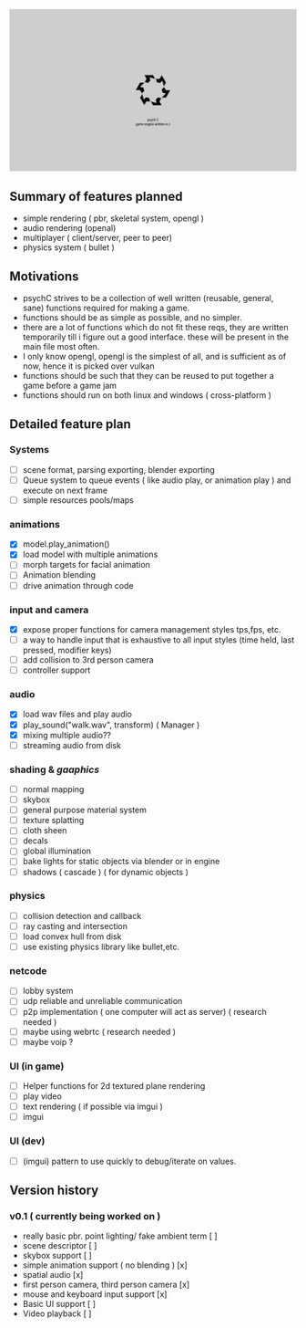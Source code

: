 ![banner.png]( banner.png )

## Summary of features planned

* simple rendering ( pbr, skeletal system, opengl )
* audio rendering (openal)
* multiplayer ( client/server, peer to peer)
* physics system ( bullet )

## Motivations
- psychC strives to be a collection of well written (reusable, general, sane) functions required for making a game.
- functions should be as simple as possible, and no simpler.
- there are a lot of functions which do not fit these reqs, they are written temporarily till i figure out a good interface. these will be present in the main file most often.
- I only know opengl, opengl is the simplest of all, and is sufficient as of now, hence it is picked over vulkan
- functions should be such that they can be reused to put together a game before a game jam
- functions should run on both linux and windows ( cross-platform )

## Detailed feature plan

### Systems
- [ ] scene format, parsing exporting, blender exporting
- [ ] Queue system to queue events ( like audio play, or animation play ) and execute on next frame
- [ ] simple resources pools/maps

### animations
- [x] model.play_animation()
- [x] load model with multiple animations
- [ ] morph targets for facial animation
- [ ] Animation blending
- [ ] drive animation through code
  
### input and camera
- [x] expose proper functions for camera management styles tps,fps, etc.
- [ ] a way to handle input that is exhaustive to all input styles (time held, last pressed, modifier keys)
- [ ] add collision to 3rd person camera
- [ ] controller support

### audio
- [x] load wav files and play audio
- [x] play_sound("walk.wav", transform) ( Manager )
- [x] mixing multiple audio??
- [ ] streaming audio from disk

### shading & _gaaphics_
- [ ] normal mapping
- [ ] skybox
- [ ] general purpose material system
- [ ] texture splatting
- [ ] cloth sheen
- [ ] decals
- [ ] global illumination
- [ ] bake lights for static objects via blender or in engine
- [ ] shadows ( cascade ) ( for dynamic objects )

### physics
- [ ] collision detection and callback
- [ ] ray casting and intersection
- [ ] load convex hull from disk
- [ ] use existing physics library like bullet,etc.

### netcode
- [ ] lobby system
- [ ] udp reliable and unreliable communication
- [ ] p2p implementation ( one computer will act as server) ( research needed )
- [ ] maybe using webrtc ( research needed )
- [ ] maybe voip ?

### UI (in game)
- [ ] Helper functions for 2d textured plane rendering
- [ ] play video
- [ ] text rendering ( if possible via imgui )
- [ ] imgui

### UI (dev)
- [ ] (imgui) pattern to use quickly to debug/iterate on values.

## Version history
### v0.1 ( currently being worked on )
- really basic pbr. point lighting/ fake ambient term [ ]
- scene descriptor [ ]
- skybox support [ ]
- simple animation support ( no blending ) [x]
- spatial audio [x]
- first person camera, third person camera [x]
- mouse and keyboard input support [x]
- Basic UI support [ ]
- Video playback [ ]
